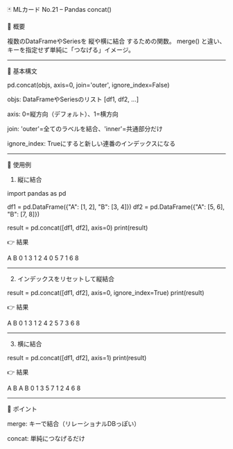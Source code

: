 🃏 MLカード No.21 – Pandas concat()

📌 概要

複数のDataFrameやSeriesを 縦や横に結合 するための関数。
merge() と違い、キーを指定せず単純に「つなげる」イメージ。


---

🔹 基本構文

pd.concat(objs, axis=0, join='outer', ignore_index=False)

objs: DataFrameやSeriesのリスト [df1, df2, ...]

axis: 0=縦方向（デフォルト）、1=横方向

join: 'outer'=全てのラベルを結合、'inner'=共通部分だけ

ignore_index: Trueにすると新しい連番のインデックスになる



---

🔹 使用例

1. 縦に結合

import pandas as pd

df1 = pd.DataFrame({"A": [1, 2], "B": [3, 4]})
df2 = pd.DataFrame({"A": [5, 6], "B": [7, 8]})

result = pd.concat([df1, df2], axis=0)
print(result)

👉 結果

A  B
0  1  3
1  2  4
0  5  7
1  6  8


---

2. インデックスをリセットして縦結合

result = pd.concat([df1, df2], axis=0, ignore_index=True)
print(result)

👉 結果

A  B
0  1  3
1  2  4
2  5  7
3  6  8


---

3. 横に結合

result = pd.concat([df1, df2], axis=1)
print(result)

👉 結果

A  B  A  B
0  1  3  5  7
1  2  4  6  8


---

🌟 ポイント

merge: キーで結合（リレーショナルDBっぽい）

concat: 単純につなげるだけ
